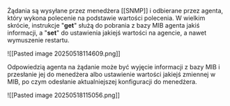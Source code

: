 Żądania są wysyłane przez menedżera [[SNMP]] i odbierane przez agenta, który wykona polecenie na podstawie wartości polecenia. W wielkim skrócie, instrukcje "**get**" służą do pobrania z bazy MIB agenta jakiś informacji, a "**set**" do ustawienia jakiejś wartości na agencie, a nawet wymuszenie restartu.

![[Pasted image 20250518114609.png]]

Odpowiedzią agenta na żądanie może być wyjęcie informacji z bazy MIB i przesłanie jej do menedżera albo ustawienie wartości jakiejś zmiennej w MIB, po czym odesłanie aktualniejszej konfiguracji do menedżera. 

![[Pasted image 20250518115056.png]]